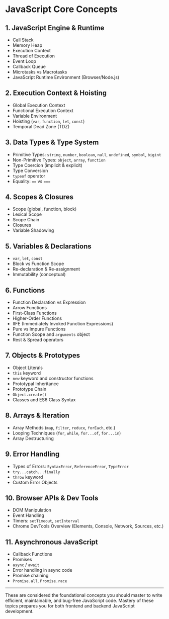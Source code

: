 # JavaScript Core Concepts

## 1. JavaScript Engine & Runtime

- Call Stack
- Memory Heap
- Execution Context
- Thread of Execution
- Event Loop
- Callback Queue
- Microtasks vs Macrotasks
- JavaScript Runtime Environment (Browser/Node.js)

## 2. Execution Context & Hoisting

- Global Execution Context
- Functional Execution Context
- Variable Environment
- Hoisting (`var`, `function`, `let`, `const`)
- Temporal Dead Zone (TDZ)

## 3. Data Types & Type System

- Primitive Types: `string`, `number`, `boolean`, `null`, `undefined`, `symbol`, `bigint`
- Non-Primitive Types: `object`, `array`, `function`
- Type Coercion (implicit & explicit)
- Type Conversion
- `typeof` operator
- Equality: `==` vs `===`

## 4. Scopes & Closures

- Scope (global, function, block)
- Lexical Scope
- Scope Chain
- Closures
- Variable Shadowing

## 5. Variables & Declarations

- `var`, `let`, `const`
- Block vs Function Scope
- Re-declaration & Re-assignment
- Immutability (conceptual)

## 6. Functions

- Function Declaration vs Expression
- Arrow Functions
- First-Class Functions
- Higher-Order Functions
- IIFE (Immediately Invoked Function Expressions)
- Pure vs Impure Functions
- Function Scope and `arguments` object
- Rest & Spread operators

## 7. Objects & Prototypes

- Object Literals
- `this` keyword
- `new` keyword and constructor functions
- Prototypal Inheritance
- Prototype Chain
- `Object.create()`
- Classes and ES6 Class Syntax

## 8. Arrays & Iteration

- Array Methods (`map`, `filter`, `reduce`, `forEach`, etc.)
- Looping Techniques (`for`, `while`, `for...of`, `for...in`)
- Array Destructuring

## 9. Error Handling

- Types of Errors: `SyntaxError`, `ReferenceError`, `TypeError`
- `try...catch...finally`
- `throw` keyword
- Custom Error Objects

## 10. Browser APIs & Dev Tools

- DOM Manipulation
- Event Handling
- Timers: `setTimeout`, `setInterval`
- Chrome DevTools Overview (Elements, Console, Network, Sources, etc.)

## 11. Asynchronous JavaScript

- Callback Functions
- Promises
- `async` / `await`
- Error handling in async code
- Promise chaining
- `Promise.all`, `Promise.race`

---

These are considered the foundational concepts you should master to write efficient, maintainable, and bug-free JavaScript code. Mastery of these topics prepares you for both frontend and backend JavaScript development.
